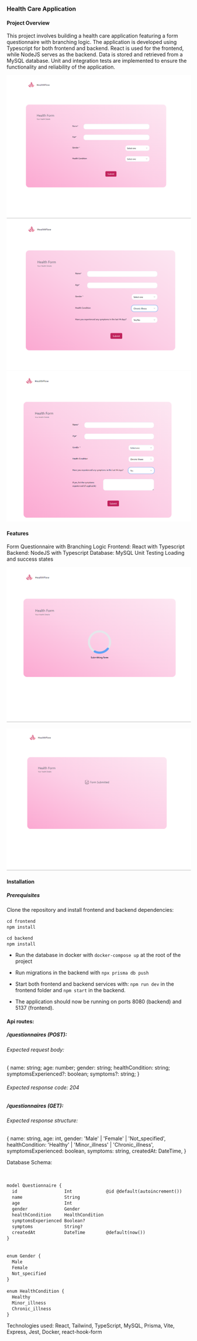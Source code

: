 ### Health Care Application

#### Project Overview

This project involves building a health care application featuring a form questionnaire with branching logic. The application is developed using Typescript for both frontend and backend. React is used for the frontend, while NodeJS serves as the backend. Data is stored and retrieved from a MySQL database. Unit and integration tests are implemented to ensure the functionality and reliability of the application.

![alt text](image-3.png)
![alt text](image-4.png)
![alt text](image-5.png)

#### Features

Form Questionnaire with Branching Logic
Frontend: React with Typescript
Backend: NodeJS with Typescript
Database: MySQL
Unit Testing
Loading and success states

![alt text](image-6.png)

![alt text](image-7.png)

#### Installation

##### Prerequisites

Clone the repository and install frontend and backend dependencies:

```
cd frontend
npm install
```

```
cd backend
npm install
```

- Run the database in docker with `docker-compose up` at the root of the project

- Run migrations in the backend with `npx prisma db push`

- Start both frontend and backend services with: `npm run dev` in the frontend folder and `npm start` in the backend.

- The application should now be running on ports 8080 (backend) and 5137 (frontend).

#### Api routes:

##### /questionnaires (POST):

###### Expected request body:

{
name: string;
age: number;
gender: string;
healthCondition: string;
symptomsExperienced?: boolean;
symptoms?: string;
}

###### Expected response code: 204

##### /questionnaires (GET):

###### Expected response structure:

{
name: string,
age: int,
gender: 'Male' | 'Female' | 'Not_specified',
healthCondition: 'Healthy' | 'Minor_illness' | 'Chronic_illness',
symptomsExperienced: boolean,
symptoms: string,
createdAt: DateTime,
}

Database Schema:

```


model Questionnaire {
  id                  Int             @id @default(autoincrement())
  name                String
  age                 Int
  gender              Gender
  healthCondition     HealthCondition
  symptomsExperienced Boolean?
  symptoms            String?
  createdAt           DateTime        @default(now())
}


enum Gender {
  Male
  Female
  Not_specified
}

enum HealthCondition {
  Healthy
  Minor_illness
  Chronic_illness
}

```

Technologies used:
React, Tailwind, TypeScript, MySQL, Prisma, Vite, Express, Jest, Docker, react-hook-form
